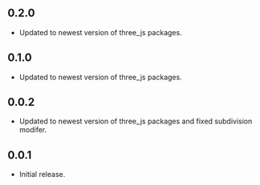 ## 0.2.0

* Updated to newest version of three_js packages.

## 0.1.0

* Updated to newest version of three_js packages.

## 0.0.2

* Updated to newest version of three_js packages and fixed subdivision modifer.

## 0.0.1

* Initial release.